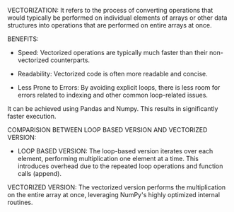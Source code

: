 VECTORIZATION:
It refers to the process of converting operations that would typically be performed on individual elements of arrays or other data structures 
into operations that are performed on entire arrays at once.

BENEFITS:
- Speed: Vectorized operations are typically much faster than their non-vectorized counterparts.

- Readability: Vectorized code is often more readable and concise.

- Less Prone to Errors: By avoiding explicit loops, there is less room for errors related to indexing and other common loop-related issues.

It can be achieved using Pandas and Numpy. This results in significantly faster execution.

COMPARISION BETWEEN LOOP BASED VERSION AND VECTORIZED VERSION:

- LOOP BASED VERSION: The loop-based version iterates over each element, performing multiplication one element at a time. This introduces overhead due to the repeated loop operations and function calls (append).

 VECTORIZED VERSION: The vectorized version performs the multiplication on the entire array at once, leveraging NumPy's highly optimized internal routines. 
